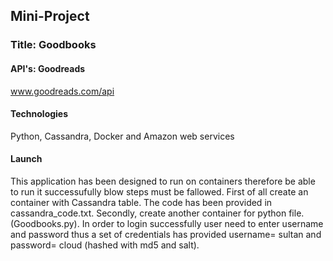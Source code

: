## Mini-Project

### Title: Goodbooks
#### API's: Goodreads
www.goodreads.com/api
#### Technologies 
Python, 
Cassandra, 
Docker and
Amazon web services
#### Launch
This application has been designed to run on containers therefore be able to run it successufully blow steps must be fallowed.
First of all create an container with Cassandra table. The code has been provided in cassandra_code.txt.
Secondly, create another container for python file. (Goodbooks.py). In order to login successfully user need to enter username and password thus a set of credentials has provided username= sultan and password= cloud (hashed with md5 and salt).

